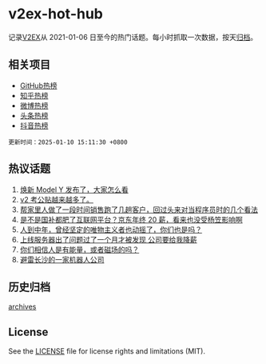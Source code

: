 # v2ex-hot-hub

 记录[V2EX](https://www.v2ex.com/)从 2021-01-06 日至今的热门话题。每小时抓取一次数据，按天[归档](archives)。
 
 ## 相关项目

- [GitHub热榜](https://github.com/lonnyzhang423/github-hot-hub)
- [知乎热榜](https://github.com/lonnyzhang423/zhihu-hot-hub)
- [微博热榜](https://github.com/lonnyzhang423/weibo-hot-hub)
- [头条热榜](https://github.com/lonnyzhang423/toutiao-hot-hub)
- [抖音热榜](https://github.com/lonnyzhang423/douyin-hot-hub)


 `更新时间：2025-01-10 15:11:30 +0800`

## 热议话题

1. [焕新 Model Y 发布了，大家怎么看](https://www.v2ex.com/t/1104047)
1. [v2 考公贴越来越多了。](https://www.v2ex.com/t/1104038)
1. [帮家里人做了一段时间销售跑了几趟客户，回过头来对当程序员时的几个看法](https://www.v2ex.com/t/1103921)
1. [是不是国补都肥了互联网平台？京东年终 20 薪，看来也没受杨笠影响啊](https://www.v2ex.com/t/1104040)
1. [人到中年，曾经坚定的唯物主义者也动摇了，你们也是吗？](https://www.v2ex.com/t/1104099)
1. [上线服务器出了问题过了一个月才被发现 公司要给我降薪](https://www.v2ex.com/t/1104083)
1. [你们相信人是有能量，或者磁场的吗？](https://www.v2ex.com/t/1103967)
1. [避雷长沙的一家机器人公司](https://www.v2ex.com/t/1104075)

## 历史归档

[archives](archives)

## License

See the [LICENSE](LICENSE) file for license rights and limitations (MIT).
